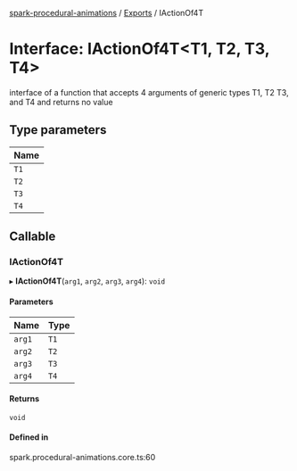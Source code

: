 [spark-procedural-animations](../README.md) / [Exports](../modules.md) / IActionOf4T

# Interface: IActionOf4T<T1, T2, T3, T4\>

interface of a function that accepts 4 arguments of generic types T1, T2 T3, and T4
and returns no value

## Type parameters

| Name |
| :------ |
| `T1` |
| `T2` |
| `T3` |
| `T4` |

## Callable

### IActionOf4T

▸ **IActionOf4T**(`arg1`, `arg2`, `arg3`, `arg4`): `void`

#### Parameters

| Name | Type |
| :------ | :------ |
| `arg1` | `T1` |
| `arg2` | `T2` |
| `arg3` | `T3` |
| `arg4` | `T4` |

#### Returns

`void`

#### Defined in

spark.procedural-animations.core.ts:60
